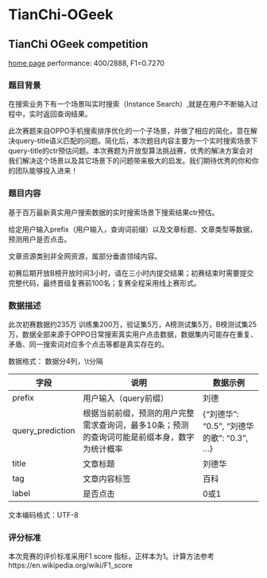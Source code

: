 # TianChi-OGeek

## TianChi OGeek competition
[home page](https://tianchi.aliyun.com/competition/introduction.htm?spm=5176.100150.711.6.5ead2784MTFoDV&raceId=231688)
performance: 400/2888, F1=0.7270
### 题目背景

在搜索业务下有一个场景叫实时搜索（Instance Search）,就是在用户不断输入过程中，实时返回查询结果。

此次赛题来自OPPO手机搜索排序优化的一个子场景，并做了相应的简化，意在解决query-title语义匹配的问题。简化后，本次题目内容主要为一个实时搜索场景下query-title的ctr预估问题。本次赛题为开放型算法挑战赛，优秀的解决方案会对我们解决这个场景以及其它场景下的问题带来极大的启发。我们期待优秀的你和你的团队能够投入进来！

### 题目内容

基于百万最新真实用户搜索数据的实时搜索场景下搜索结果ctr预估。

给定用户输入prefix（用户输入，查询词前缀）以及文章标题、文章类型等数据，预测用户是否点击。

文章资源类别非全网资源，属部分垂直领域内容。

初赛后期开放B榜开放时间3小时，请在三小时内提交结果；初赛结束时需要提交完整代码，最终晋级复赛前100名；复赛全程采用线上赛形式。

### 数据描述

此次初赛数据约235万 训练集200万，验证集5万，A榜测试集5万，B榜测试集25万，数据全部来源于OPPO日常搜索真实用户点击数据，数据集内可能存在重复、矛盾、同一搜索词对应多个点击等都是真实存在的。

数据格式： 数据分4列，\t分隔

|字段|	说明	|数据示例|
|---|---|---|
|prefix	|用户输入（query前缀）|	刘德|
|query_prediction	|根据当前前缀，预测的用户完整需求查询词，最多10条；预测的查询词可能是前缀本身，数字为统计概率|	{“刘德华”:  “0.5”, “刘德华的歌”: “0.3”, …}|
|title	|文章标题	|刘德华|
|tag	|文章内容标签	|百科|
|label|	是否点击	|0或1|

文本编码格式：UTF-8

### 评分标准

本次竞赛的评价标准采用F1 score 指标，正样本为1。计算方法参考https://en.wikipedia.org/wiki/F1_score

